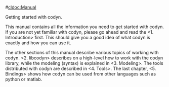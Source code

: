 #<cldoc:Manual>

Getting started with codyn.

This manual contains all the information you need to get started with codyn. If
you are not yet familiar with codyn, please go ahead and read the <1. Introduction>
first. This should give you a good idea of what codyn is exactly and how you can
use it.

The other sections of this manual describe various topics of working with codyn.
<2. libcodyn> describes on a high-level how to work with the codyn library, while
the modeling (syntax) is explained in <3. Modeling>.
The tools distributed with codyn are described in <4. Tools>.
The last chapter, <5. Bindings> shows how codyn can be used from other languages
such as python or matlab.

